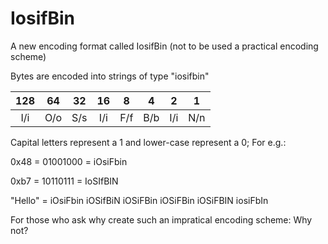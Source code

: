 # IosifBin
A new encoding format called IosifBin (not to be used a practical encoding scheme)

Bytes are encoded into strings of type "iosifbin"

|128  |64   |32   |16   |8    |4    |2    |1    |
|:---:|:---:|:---:|:---:|:---:|:---:|:---:|:---:|
|I/i  |O/o  |S/s  |I/i  |F/f  |B/b  |I/i  |N/n  |

Capital letters represent a 1 and lower-case represent a 0; For e.g.:

0x48 = 01001000 = iOsiFbin

0xb7 = 10110111 = IoSIfBIN

"Hello" = iOsiFbin iOSifBiN iOSiFBin iOSiFBin iOSiFBIN iosiFbIn

For those who ask why create such an impratical encoding scheme:
Why not?
